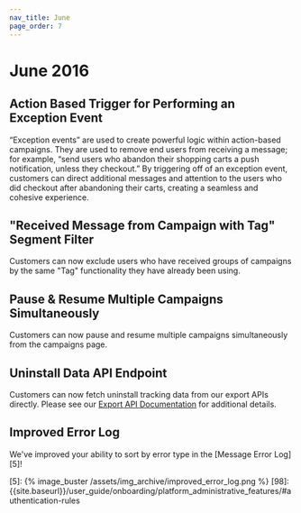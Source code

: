 ```yaml
---
nav_title: June
page_order: 7
---
```


# June 2016

## Action Based Trigger for Performing an Exception Event

“Exception events” are used to create powerful logic within action-based campaigns. They are used to remove end users from receiving a message; for example, “send users who abandon their shopping carts a push notification, unless they checkout.” By triggering off of an exception event, customers can direct additional messages and attention to the users who did checkout after abandoning their carts, creating a seamless and cohesive experience.

## "Received Message from Campaign with Tag" Segment Filter

Customers can now exclude users who have received groups of campaigns by the same "Tag" functionality they have already been using.

## Pause & Resume Multiple Campaigns Simultaneously

Customers can now pause and resume multiple campaigns simultaneously from the campaigns page.

## Uninstall Data API Endpoint

Customers can now fetch uninstall tracking data from our export APIs directly. Please see our [Export API Documentation][4] for additional details.

## Improved Error Log

We've improved your ability to sort by error type in the [Message Error Log][5]!

[4]: {{site.baseurl}}/developer_guide/rest_api/export/#kpi-export
[5]: {% image_buster /assets/img_archive/improved_error_log.png %}
[98]:{{site.baseurl}}/user_guide/onboarding/platform_administrative_features/#authentication-rules
